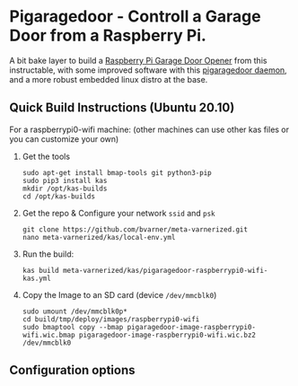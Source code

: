 # Pigaragedoor - Controll a Garage Door from a Raspberry Pi.
A bit bake layer to build a [Raspberry Pi Garage Door Opener](https://www.instructables.com/Raspberry-Pi-Garage-Door-Opener/) from this instructable,
with some improved software with this [pigaragedoor daemon](https://github.com/bvarner/pigaragedoor), and a more robust embedded linux distro at the base.

## Quick Build Instructions (Ubuntu 20.10)

For a raspberrypi0-wifi machine: (other machines can use other kas files or you can customize your own)

1. Get the tools
   ```
   sudo apt-get install bmap-tools git python3-pip
   sudo pip3 install kas
   mkdir /opt/kas-builds
   cd /opt/kas-builds
   ```
2. Get the repo & Configure your network `ssid` and `psk`
   ```
   git clone https://github.com/bvarner/meta-varnerized.git
   nano meta-varnerized/kas/local-env.yml
   ```
3. Run the build:
   ```
   kas build meta-varnerized/kas/pigaragedoor-raspberrypi0-wifi-kas.yml
   ```
5. Copy the Image to an SD card (device `/dev/mmcblk0`)
   ```
   sudo umount /dev/mmcblk0p*
   cd build/tmp/deploy/images/raspberrypi0-wifi
   sudo bmaptool copy --bmap pigaragedoor-image-raspberrypi0-wifi.wic.bmap pigaragedoor-image-raspberrypi0-wifi.wic.bz2 /dev/mmcblk0
   ```

## Configuration options
`../kas/local-env.yml` contains the following entries that may be of interest.

* `ssid` - The name of a wireless network to join.
* `psk`  - The passphrase for that network.

If both `ssid` and `psk` are defined, wpa supplicant will be configured to join that network with DHCP.
If a wired ethernet port is connected, DHCP will be used for that as well.

### Setting the hostname
By default mDNS will be setup for `garage-door.local` and advertised on the local network link.

The hostname can be set to an alternative value by editing `../kas/pigaragedoor-raspberrypi-kas.yml` and changing the following line:
```
    hostname_pn_base-files = "garage-door"
```

For example:
```
    hostname_pn_base-files = "shop-door-bay1"
```

## Building
Build this project using `kas`, as described in the [meta-varnerized README](../README.md), using any of the `pigaragedoor-<machine>-kas.yml` files and customizing to your liking.
